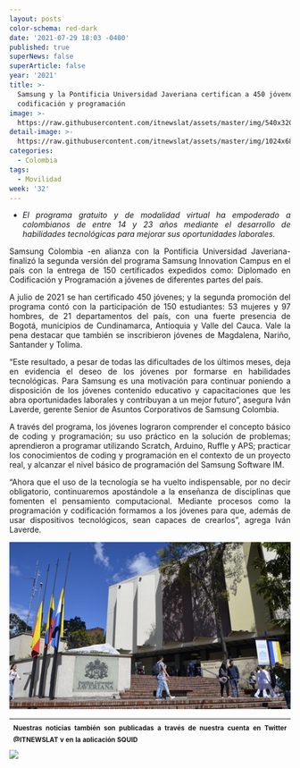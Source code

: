 ```yaml
---
layout: posts
color-schema: red-dark
date: '2021-07-29 18:03 -0400'
published: true
superNews: false
superArticle: false
year: '2021'
title: >-
  Samsung y la Pontificia Universidad Javeriana certifican a 450 jóvenes en
  codificación y programación
image: >-
  https://raw.githubusercontent.com/itnewslat/assets/master/img/540x320/Pontificia-Universidad-Javeriana-p.jpg
detail-image: >-
  https://raw.githubusercontent.com/itnewslat/assets/master/img/1024x680/Pontificia-Universidad-Javeriana-g.jpg
categories:
  - Colombia
tags:
  - Movilidad
week: '32'
---
```

<ul style="list-style-type: disc; text-align: justify;">
	<li><em>El programa gratuito y de modalidad virtual ha empoderado a colombianos de entre 14 y 23 años mediante el desarrollo de habilidades tecnológicas para mejorar sus oportunidades laborales.</em></li>
</ul>
<p style="text-align: justify;">Samsung Colombia -en alianza con la Pontificia Universidad Javeriana- finalizó la segunda versión del programa Samsung Innovation Campus en el país con la entrega de 150 certificados expedidos como: Diplomado en Codificación y Programación a jóvenes de diferentes partes del país.</p>
<p style="text-align: justify;">A julio de 2021 se han certificado 450 jóvenes; y la segunda promoción del programa contó con la participación de 150 estudiantes: 53 mujeres y 97 hombres, de 21 departamentos del país, con una fuerte presencia de Bogotá, municipios de Cundinamarca, Antioquia y Valle del Cauca. Vale la pena destacar que también se inscribieron jóvenes de Magdalena, Nariño, Santander y Tolima.</p>
<p style="text-align: justify;">“Este resultado, a pesar de todas las dificultades de los últimos meses, deja en evidencia el deseo de los jóvenes por formarse en habilidades tecnológicas. Para Samsung es una motivación para continuar poniendo a disposición de los jóvenes contenido educativo y capacitaciones que les abra oportunidades laborales y contribuyan a un mejor futuro”, asegura Iván Laverde, gerente Senior de Asuntos Corporativos de Samsung Colombia.</p>
<p style="text-align: justify;">A través del programa, los jóvenes lograron comprender el concepto básico de coding y programación; su uso práctico en la solución de problemas; aprendieron a programar utilizando Scratch, Arduino, Ruffle y APS; practicar los conocimientos de coding y programación en el contexto de un proyecto real, y alcanzar el nivel básico de programación del Samsung Software IM.</p>
<p style="text-align: justify;">“Ahora que el uso de la tecnología se ha vuelto indispensable, por no decir obligatorio, continuaremos apostándole a la enseñanza de disciplinas que fomenten el pensamiento computacional. Mediante procesos como la programación y codificación formamos a los jóvenes para que, además de usar dispositivos tecnológicos, sean capaces de crearlos”, agrega Iván Laverde.</p>

![](https://raw.githubusercontent.com/itnewslat/assets/master/img/540x320/Pontificia-Universidad-Javeriana-p.jpg)

<table style="height: 42px;" width="569">
<tbody>
<tr>
<td style="text-align: justify;"><sub><strong>Nuestras noticias también son publicadas a través de nuestra cuenta en Twitter <a href="https://twitter.com/itnewslat?lang=es">@ITNEWSLAT</a> y en la aplicación <a href="https://squidapp.co/en/">SQUID</a></strong></sub></td>
</tr>
</tbody>
</table>

<img src="https://tracker.metricool.com/c3po.jpg?hash=56f88a41e39ab42c063cc51676587a04"/>